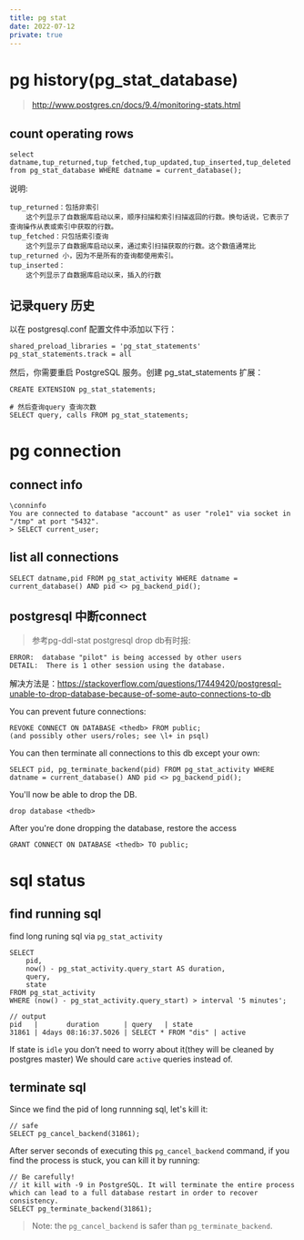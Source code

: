 ```yaml
---
title: pg stat
date: 2022-07-12
private: true
---
```

# pg history(pg_stat_database)
> http://www.postgres.cn/docs/9.4/monitoring-stats.html
## count operating rows
    select datname,tup_returned,tup_fetched,tup_updated,tup_inserted,tup_deleted from pg_stat_database WHERE datname = current_database();

说明:

    tup_returned：包括非索引
        这个列显示了自数据库启动以来，顺序扫描和索引扫描返回的行数。换句话说，它表示了查询操作从表或索引中获取的行数。
    tup_fetched：只包括索引查询
        这个列显示了自数据库启动以来，通过索引扫描获取的行数。这个数值通常比 tup_returned 小，因为不是所有的查询都使用索引。
    tup_inserted：
        这个列显示了自数据库启动以来，插入的行数

## 记录query 历史
以在 postgresql.conf 配置文件中添加以下行：

    shared_preload_libraries = 'pg_stat_statements'
    pg_stat_statements.track = all

然后，你需要重启 PostgreSQL 服务。创建 pg_stat_statements 扩展：

    CREATE EXTENSION pg_stat_statements;

    # 然后查询query 查询次数
    SELECT query, calls FROM pg_stat_statements;

# pg connection
## connect info 
    \conninfo
    You are connected to database "account" as user "role1" via socket in "/tmp" at port "5432".
    > SELECT current_user;
## list all connections

    SELECT datname,pid FROM pg_stat_activity WHERE datname = current_database() AND pid <> pg_backend_pid();

## postgresql 中断connect
> 参考pg-ddl-stat
postgresql drop db有时报:

    ERROR:  database "pilot" is being accessed by other users
    DETAIL:  There is 1 other session using the database.

解决方法是：https://stackoverflow.com/questions/17449420/postgresql-unable-to-drop-database-because-of-some-auto-connections-to-db

You can prevent future connections:

    REVOKE CONNECT ON DATABASE <thedb> FROM public;
    (and possibly other users/roles; see \l+ in psql)

You can then terminate all connections to this db except your own:

    SELECT pid, pg_terminate_backend(pid) FROM pg_stat_activity WHERE datname = current_database() AND pid <> pg_backend_pid();

You'll now be able to drop the DB.

    drop database <thedb>

After you're done dropping the database, restore the access

    GRANT CONNECT ON DATABASE <thedb> TO public;

# sql status
## find running sql
find long runing sql via `pg_stat_activity`

    SELECT
        pid,
        now() - pg_stat_activity.query_start AS duration,
        query,
        state
    FROM pg_stat_activity
    WHERE (now() - pg_stat_activity.query_start) > interval '5 minutes';

    // output 
    pid   |       duration      | query   | state
    31861 | 4days 08:16:37.5026 | SELECT * FROM "dis" | active

If state is `idle` you don’t need to worry about it(they will be cleaned by postgres master)
We should care `active` queries instead of.

## terminate sql
Since we find the pid of long runnning sql, let's kill it:

    // safe
    SELECT pg_cancel_backend(31861);

 After server  seconds of executing this `pg_cancel_backend` command,  if you find the process is stuck, you can kill it by running:

    // Be carefully!
    // it kill with -9 in PostgreSQL. It will terminate the entire process which can lead to a full database restart in order to recover consistency.
    SELECT pg_terminate_backend(31861);


> Note: the `pg_cancel_backend` is safer than `pg_terminate_backend`.